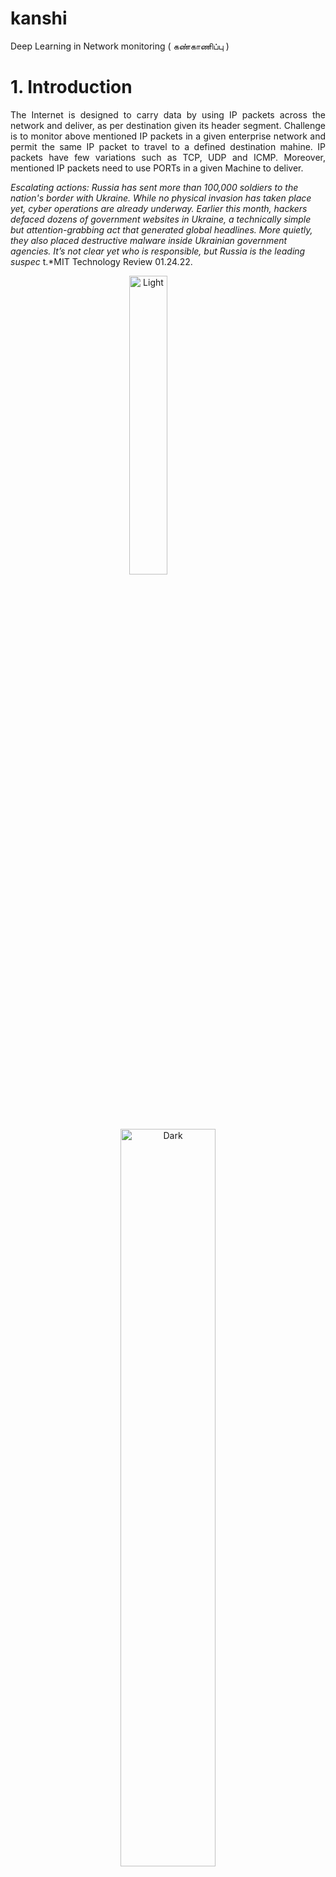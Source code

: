 # kanshi
Deep Learning in  Network  monitoring ( கண்காணிப்பு )  

# 1. Introduction
<div align="justify"> 
<p> 
 The Internet is designed to carry data by using IP packets across the network and deliver,  as per destination given its header segment. Challenge is to monitor above mentioned IP packets in a given enterprise  network and permit the same IP packet to travel to a defined destination mahine. 
 IP packets have few variations such as TCP, UDP and ICMP.  Moreover, mentioned IP packets need  to use PORTs in a given Machine to deliver.  
 </p>
 </div>
 
 
 
 <p><cite> Escalating actions: Russia has sent more than 100,000 soldiers to the nation's border with Ukraine. While no physical invasion has taken place yet, cyber operations are already underway. Earlier this month, hackers defaced dozens of government websites in Ukraine, a technically simple but attention-grabbing act that generated global headlines. More quietly, they also placed destructive malware inside Ukrainian government agencies. It’s not clear yet who is responsible, but Russia is the leading suspec </cite> t.*MIT Technology Review  01.24.22. </p>
 
 

 
 
 
 <p align="center">
  <img alt="Light" src="https://user-images.githubusercontent.com/58679469/150729053-6a1deae5-f6a2-46e0-bac0-7dd676c96e04.png" width="35%">
&nbsp; &nbsp; &nbsp; &nbsp; &nbsp; &nbsp; &nbsp; &nbsp;
  <img alt="Dark" src="https://user-images.githubusercontent.com/58679469/150728889-8eb74247-8fc9-4691-96a6-9899583756f0.png" width="55%">
</p>



<div align="justify"> 
<p> 
There have been events in which unwanted and harmful IP packets are used  to perform certain act in a remote machine.  Thus, there is a need to stop such IP packets in a given enterprise network and provide safety  to users of the internet in their enterprise. Volume of IP packets travels in a given enterprise network requires a huge amount of computing power to monitor IP packets and safeguard their user application.
 
 </p>
 
 <p> 
 Throughout 2021, we observed low  sophistication threat actors learn that they  could create big impacts in the operational  technology (OT) space—perhaps even bigger than they intended. Actors will continue to  explore the OT space in 2022 and increasingly use ransomware in their attacks. This targeting  will occur because of the need to keep OT environments fully operational, especially when the systems are part of critical infrastructure. Attacks against critical OT environments can cause serious disruption and even threaten human lives, thereby increasing the pressure for organizations to pay a ransom. To compound the issue, many of these OT devices are not built with security at the forefront of the design, and we’re currently seeing a massive uptick in the number of vulnerabilities being identified in OT environments

   </p>

  <p> 
 Autonomous monitoring systems require “capturing IP packets “ in neal time and infer safety level of enterprise network,  Digital Assistant with AI provides a method to monitor a given enterprise IP network. 
     </p>
 </div>
 
 
 </div>

![vv4](https://user-images.githubusercontent.com/58679469/150686392-ab116404-3be5-4d41-b347-e30a8ebe09d3.png)

<div align="justify"> 
<p> Above mentioned Assistant is designed to have conversations with Human user.  To have effective and efficient conversion, a design is expected to include “ Intents”  that are very useful for Assistant to narrow down questions and synthesise answers in a given time frame.  “Entities “ expected to helpAssistant to understand conversion from Human at other end.  For example, Port can be intent and entities can be Port is blocked, Port is opened etc. Essentially, there can be manu entities have association with one Intent.   Dialog is useful part for Human being to have conversation with a given Assistant and find out information from Network Monitoring Task.  </p>
 </div>
 
  



# 2. Problem Definition 

<div align="justify"> 
<p>  Packet sniffing provides IP packets for analysis.  Often, mentioned analysis is expected to happen in near real time.   IBM Watson Assistant provides a tool set to design “கண்காணிப்பு Monitoring  Assistant '', in a short period of time and deploy it in cloud or in on-premise infrastructure.  </p>
 </div>
 



![v5](https://user-images.githubusercontent.com/58679469/150686405-8ccc22ac-616a-49d8-95d4-24df45d4ec12.png)


<div align="justify"> 
<p> Kanshi Assistant is required to perform  deep learning model based inference on one side and continue to have a meaningful conversation with Human being. IB< Watson Assistant provides infrastructure for design and development of Kanshi Assistant.  Moreover, experts in network security can handle the above mentioned design and development of Kanshi Assistant.  In fact, during development, No limitations, no complications, no code required to build Kanshi Assistant.  </p>
 </div>
 
 


# 3. Tool Set  used in creating  Kanshi Assistant 

## 3.1 IBM Watson Assistant


<div align="justify"> 
<p>  Create and launch a highly-intelligent, AI-powered virtual agent in an hour without writing a single line of code. Connect to existing content sources and applications to get stuff done for your customers { Ref 1 ]. 
</p>
 <p>
The new Watson Assistant experience, focused on using actions to build customer conversations, is designed to make it simple enough for anyone to build a virtual assistant. Building, testing, publishing, and analyzing your assistant can all now be done in one simple and intuitive interface. </p>
 </div>



<div align="justify"> 
<p> 
<ul>
  <li>  New navigation provides a workflow for building, previewing, publishing, and analyzing your assistant.  </li>
   <li>  Each assistant has a home page with a task list to help you get started.  </li>
   <li> Build conversations with actions, which represent the tasks you want your assistant to help your customers with. Each action contains a series of steps that represent individual exchanges with a customer.  </li>
   <li> 
    A new way to publish lets you review and debug your work in a draft environment before going live to your customers.  </li>
   <li>     Use a new suite of analytics to improve your assistant. Review which actions are being completed to see what your customers want help with, determine if your assistant understands and addresses customer needs, and decide how can you make your assistant better.  </li>
</ul>
 </p>
 </div>


## 3.2 Hardwaare for Flow Collection 

<div align="justify"> 
<p>  Flow collection requires custom made hardware and associated software such that near real time Packet capture cam be carried out.   IBM Security QRadar Network Packet Capture (MTM 4412-F2C) offers an optional IBM Security QRadar  Packet Capture appliance to store and manage data that is used by QRadar Incident Forensics when no other network packet capture (PCAP) device is deployed. Any number of these appliances can be installed as a tap on a network or sub-network to collect the raw packet data. </p>
 <p> QRadar® Network Insights appliances connect to network TAPs, SPAN, or mirror ports to access full packet data for real-time analysis. All QRadar Network Insights appliances provide detailed analysis of network flows to extend the threat detection capabilities of QRadar.  </p>
 </div>
 

<p align="center">
  <img  src="https://user-images.githubusercontent.com/58679469/150741981-27a75244-e6e8-43a7-b07e-4e32982f2c99.png">
</p>

### 3.2.1 TAP
<div align="justify"> 
<p> TAP devices provide a way to access the data flowing across a computer network, typically for the benefit of network security and performance monitoring tools. The monitored traffic is referred to as the “pass-through” traffic and the ports used for monitoring are called “monitor ports.” For a greater visibility into the network, a TAP can be placed between the router and the switch.
 </p>
 </div>



### 3.2.2 SPAN
<div align="justify"> 
<p> Port mirroring, also known as SPAN or roving analysis, is a method of monitoring network traffic that forwards a copy of each incoming and/or outgoing packet from one or more port (or VLAN) of a switch to another port where the network traffic analyzer is connected. SPAN is often used on simpler systems to monitor multiple stations at once  </p>
 </div>


## 3.3 Softwaare for Flow Collection

###  3.3.1 Wireshark 
<div align="justify"> 
<p>  Wireshark is a network protocol analyzer, or an application that captures packets from a network connection, such as from your computer to your home office or the internet. Packet is the name given to a discrete unit of data in a typical Ethernet network.  </p>
<p>  Wireshark is the most often-used packet sniffer in the world. Like any other packet sniffer, Packet Capture, Wireshark listens to a network connection in real time and then grabs entire streams of traffic – quite possibly tens of thousands of packets at a tim  </p>
 </div>
 
###  3.3.2 tcpdump 
<div align="justify"> 
<p> tcpdump is a network analysis tool—combining both power and simplicity into a single command-line interface  </p>
<p> Tcpdump prints out a description of the contents of packets on a network interface that match the boolean expression specified on the command line. It can also run with the -w flag, which causes it to save the packet data to a file for later analysis, or with the -r flag, which causes it to read from a saved packet file rather than to read packets from a network interface  </p>
 </div>
 
 
<p align="center">
  <img alt="Light" src="https://user-images.githubusercontent.com/58679469/150745873-8bcdfc8e-4c22-47d5-9628-fa5f17fe9559.png" width="45%">
&nbsp; &nbsp; &nbsp; &nbsp; &nbsp; &nbsp; &nbsp; &nbsp;
  <img alt="Dark" src="https://user-images.githubusercontent.com/58679469/150745930-80e5fab3-9e3c-4480-b6c4-61f0ce09141d.png" width="45%">
</p>


 
###  3.3.3 Firesheep

<div align="justify"> 
<p>  Firesheep was an extension for the Firefox web browser that used a packet sniffer to intercept unencrypted session cookies from websites such as Facebook and Twitter. </p>
<p>  he collected identities (victims) are displayed in a side bar in Firefox. By clicking on a victim's name, the victim's session is taken over by the attacker </p>
 </div>
 
###  3.3.4  Scapy
<div align="justify"> 
<p>  
Scapy is a python package used to sniff, analyze, and send and receive arbitrary network packets. It comes with many of the common network layers built in. It can send packets at the "link layer", which means that even custom WiFi packets are possible (more on that later). With Scapy, nothing is hidden from you, all parts of the packets you send and receive are modifiable and can be inspected </p>
<p>  Scapy is a powerful and versatile tool that can replace most of the networking tools you're used to, like nmap, tcpdump, and traceroute. It allows you to experiment with low level networking code in a high level language. You can write servers, routers, firewalls, network tracing tools, and pretty much anything in Scapy, due to it's ability to sniff, send, and respond to packets. All of these properties make it very useful for network based attacks. </p>
 </div>

<p align="center">
  <img alt="Light" src="https://user-images.githubusercontent.com/58679469/150744603-81d8c417-e80a-4b82-9e07-a2c11719c548.png" width="45%">
&nbsp; &nbsp; &nbsp; &nbsp; &nbsp; &nbsp; &nbsp; &nbsp;
  <img alt="Dark" src="https://user-images.githubusercontent.com/58679469/150745295-7d5d0fdf-55ad-4d3f-81bd-aef53633e709.png" width="45%">
</p>


###  3.3.5  QRadar

<div align="justify"> 
<p> IBM® QRadar® Network Insights 1940-C (MTM 4654-F7G) appliance provides detailed analysis of network flows to extend the threat detection capabilities of IBM QRadar. QRadar Network Insights 1940-C is based on the Dell R740xd XL server </p>
 </div>




![v7](https://user-images.githubusercontent.com/58679469/150686420-3b85e3df-344a-4cc8-923a-427ebbfc8b3e.png)


<div align="justify"> 
<p>  Berkeley Packet Filters (BPF) provide a powerful tool for intrusion detection analysis. Use BPF filtering to quickly reduce large packet captures to a reduced set of results by filtering based on a specific type of traffic. Both admin and non-admin users can create BPF filters </p>
<p> Build complex filter expressions by using modifiers and operators to combine protocols with primitive BPF filters  </p>
 <p> QRadar collects network activity information, or what is referred to as "flow records".  Flows represent network activity by normalizing IP addresses, ports, byte and packet counts, as well as other details, into "flows", which effectively represent a session between two hosts. QRadar can collect different types of flows, which differ greatly in the collected details. In this video series, we explain and demonstrate the differences between the following network flow capture mechanisms:  </p>
 </div>
 

<ul>
  <li> Cisco Netflow </li>
   <li> QRadar QFlow  </li>
   <li> QRadar Network Insights (QNI)  </li>
</ul>


<div align="justify"> 
<p> Difference between QRadar events and flows??,  packet header and payload: which information is available in the header and packet, and which technologies to use to investigate header and payload information.  </p>
<p>  
QRadar analyzes your flow data for applications, flow direction, and superflows. You also learn how to build a QRadar flow rule, and how to perform flow searches in QRadar. </p>
 <p> IBM Security QRadar flows represent network activity by normalizing IP addresses, ports, byte and packet counts, and other data, into flow records, which are records of network sessions between two hosts. Flows are a differentiating component in QRadar that provide detailed visibility into your network traffic.
  </p>
 </div>
 





# 4. Mathematical Model 



What is the need to model binary data? </br> 
What we can do with model? </br>
How probability is assigned  to binary vector ? </br>
how this is connected to the weights of Boltzmann Machine?


Boltzmann Machine models set of Binary Vectors  </br>
How to use Boltzmann machine to detect unusual behaviour of Complex Systems?. For example vital sign monitoring by using Boltzmann machine

Build a model for Normal state. </br>
For example use data of TCP/IP flow  in Enterprise  Network   to model Normal state 

Measured state is Captured Flow 

![image](https://user-images.githubusercontent.com/58679469/150720790-06437eee-0d69-4565-bf28-27e7123f4f4d.png)


Find out  this state is part of normal state or something new, in case new, then this abnormal detection need to be notified to concerned subscribers.

<div align="justify"> 
<p> Measurements of any kind, in any experiment, are always subject to uncertainties or errors, as they are  more often called. Measurement process is, in fact, a random process described by an abstract probability distribution whose parameters contain the information  desired. The results of a measurement are then samples from this distribution which allow an estimate of the theoretical parameters. In this view, measurement errors can be seen then as sampling errors.
  </p>
 </div>


![image](https://user-images.githubusercontent.com/58679469/150721619-b67ae977-e55d-4f39-994c-c60d87382577.png)


<div align="justify"> 
<p>  Probability mass function (PMF) is a function that gives the probability that a discrete random variable is exactly equal to some value </p>
<p> A probability mass function differs from a probability density function (PDF) in that the latter is associated with continuous rather than discrete random variables. A PDF must be integrated over an interval to yield a probability.
  </p>
 <p>  
The probability distribution of a random variable is a function that takes the sample space as input and returns probabilities: in other words, it maps possible outcomes to their probabilities. </p>
<p>  "Posterior", in this context, means after taking into account the relevant evidence related to the particular case being examined. The posterior probability distribution is the probability distribution of an unknown quantity, treated as a random variable, conditional on the evidence obtained from an experiment or survey
 </p>
 <p> 
Poisson sampling is a sampling process where each element of the population is subjected to an independent Bernoulli trial which determines whether the element becomes part of the sample  </p>
<p> Poisson distribution expresses the probability of a given number of events occurring in a fixed interval of time   </p>
 </div>

## 4.1 Restricted Boltzmann Machines

<p align="center">
  <img src="https://user-images.githubusercontent.com/58679469/150721702-1f34218d-a4ac-49cc-83d7-3802fb65dbc7.png">
</p>



Boltzmann machine:  Each undirected edge represents dependency. In this example there are 3 hidden units and 4 visible units. 

This is a restricted Boltzmann machine.

Restricted Boltzmann Machines are probabilistic. As opposed to assigning discrete values the model assigns probabilities. At each point in time the RBM is in a certain state. The state refers to the values of neurons in the visible and hidden layers v and h.



<p align="center">
  <img width="460" height="300" src="https://user-images.githubusercontent.com/58679469/150721809-68974f08-992c-4a26-ae39-67401350a75a.png">
</p>


<div align="justify"> 
<p> This is the point where Restricted Boltzmann Machines meets Physics for the second time. The joint distribution is known in Physics as the Boltzmann Distribution which gives the probability that a particle can be observed in the state with the energy E. As in Physics we assign a probability to observe a state of v and h, that depends on the overall energy of the model. Unfortunately it is very difficult to calculate the joint probability due to the huge number of possible combination of v and h in the partition function Z. Much easier is the calculation of the conditional probabilities of state h given the state v and conditional probabilities of state v given the state h... .....and so on. the essential is here, energy-based probability  </p>
<p> 
Reconstruction is different from regression or classification in that it estimates the probability distribution of the original input instead of associating a continuous/discrete value to an input example.  </p>
 </div>





![v9](https://user-images.githubusercontent.com/58679469/150686429-1e6be85d-d9fc-4d70-8b89-55f7433b1748.png)










 ## 4.2  Quantitative Risk assessment 


<div align="justify"> 
<p>  Bayesian networks are directed acyclic graphs (DAGs) whose nodes represent variables in the Bayesian sense: they may be observable quantities, latent variables, unknown parameters or hypotheses. Edges represent conditional dependencies; nodes that are not connected (no path connects one node to another) represent variables that are conditionally independent of each other. Each node is associated with a probability function that takes, as input, a particular set of values for the node's parent variables, and gives (as output) the probability (or probability distribution, if applicable) of the variable represented by the node. </p>
<p> Probabilistic graphical model that represents a set of variables and their conditional dependencies via a directed acyclic graph (DAG)  </p>
 <p> Mostly this part is getting attraction in DL  </p>
<p> Gibbs sampling is applicable when the joint distribution is not known explicitly or is difficult to sample from directly, but the conditional distribution of each variable is known and is easy (or at least, easier) to sample from.  The Gibbs sampling algorithm generates an instance from the distribution of each variable in turn, conditional on the current values of the other variable. Gibbs sampling is particularly well-adapted to sampling the posterior distribution of a Bayesian network, since Bayesian networks are typically specified as a collection of conditional distributions.  Given an input vector v we are using p(h|v)  for prediction of the hidden values h. Knowing the hidden values we use p(v|h)for prediction of new input values v. This process is repeated k times. After k iterations we obtain an other input vector v_k which was recreated from original input values v_0  </p>
 </div>


<div align="justify"> 
<p>  This can be measured as the direct cost of the risk and indirect cost of the risk
 Mathematical representation of the risk in statistical terms gets very complex and is beyond the present scope of the paper. When using quantitative risk assessment looks logical, there some drawbacks of this approach in using for information systems. It’s easy to define the cost of the system, but the indirect costs are high, and the recovery cost is high and sometimes unknown. This quantitative risk is described mathematically as Annualized Loss of expectancy (ALE). The expected risk in terms of cost and loss in monetary terms can be expressed as the loss occurred due to risk over a year.
ALE=SLE* ARO
SLE (Single Loss Expectancy) is the value of a single loss of the asset. This may or may not be the entire asset. This is the impact of the loss. ARO (Annualized Rate of Occurrence) is how often the loss occurs.   </p>
<p>  The quantitative risk assessment for information systems comes with a huge error margin as this method was not designed primarily for information systems in focus. Nowadays, there is a lot of improvement with new data processing and the high availability of data to use complex statistical processes to extrapolate and uncover hidden trends and risks. The statistical process also ensures that the quantitative risk assessment is repeatable and reproducible with the same consistency  </p>
 <p> 
The main reason for this is complexity in the identification and assigning of value to assets and limitations of statistical data, which helps in determining the frequency  </p>
 </div>





 
 ## 4.3  Qualitative Risk assessment 
 <div align="justify"> 
 <p> 
 The inclusion of qualitative scales is especially useful when quantitative data for estimation of probabilities are lacking and experts are reluctant to express their opinions quantitatively. In reliability and risk analysis such situation occurs when for example human and organizational root causes of systems are modeled explicitly. Such causes are often not quantifiable due to limitations in the state of the art and lack of proper quantitative metrics
  </p>
<p>  Assumption in qualitative risk assessment is that there exists a high degree of uncertainty of impact values and likelihood that’s defined. Risk is subjective in terms of issues where the greater the difficulty in qualitative risk is in describing the likelihood and impact values. These values should be standard scaled so that it can be used with consistency across different risk assessment methods Some drawbacks of qualitative risk assessment are harder to communicate the results to management without precise information. Just saying the risk is high or low will not give a better understanding. To improve and overcome this hurdle, a table with impact and likelihood tables and the potential impact will assist the management in better handling the risk.  </p>
 </div>



 
# 5. Sanshi Assistant Design

![NetworkSecurityLab](https://user-images.githubusercontent.com/58679469/150686458-0f1f0f10-84d9-4580-a694-15644f2064ec.jpg)

# 6. Sanshi Assistant Development 

![NetworkSecurityLab(1)](https://user-images.githubusercontent.com/58679469/150686463-becf05b1-cd0e-4d4c-868e-d07a55f7f4f2.jpg)

# 7. Sanshi Assistant Deployment


![NetworkSecurityLab(4)](https://user-images.githubusercontent.com/58679469/150686584-18f43ef8-22f9-4664-8c13-a7345a1b0000.jpg)


# Reference 

1. https://cloud.ibm.com/registration?target=/developer/watson/launch-tool/conversation&hideTours=true&cm_sp=WatsonPlatform-WatsonPlatform-_-OnPageNavCTA-IBMWatson_Conversation-_-Watson_Developer_Website&cm_mmca1=000027BD 
2.  ..


